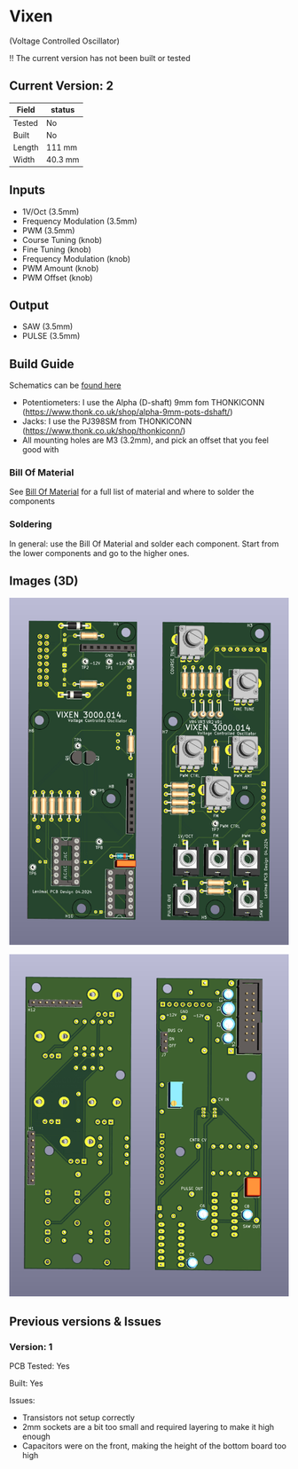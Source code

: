 # Vixen
(Voltage Controlled Oscillator)

!! The current version has not been built or tested


## Current Version: 2

| Field  | status  |
|--------|---------|
| Tested | No      |
| Built  | No      |
| Length | 111 mm  |
| Width  | 40.3 mm |

## Inputs

- 1V/Oct (3.5mm)
- Frequency Modulation (3.5mm)
- PWM (3.5mm)
- Course Tuning (knob)
- Fine Tuning (knob)
- Frequency Modulation (knob)
- PWM Amount (knob)
- PWM Offset (knob)

## Output

- SAW (3.5mm)
- PULSE (3.5mm)


## Build Guide

Schematics can be [found here](./img/vixen_schematic_a3.pdf)

- Potentiometers: I use the Alpha (D-shaft) 9mm fom THONKICONN (https://www.thonk.co.uk/shop/alpha-9mm-pots-dshaft/)
- Jacks: I use the PJ398SM from THONKICONN (https://www.thonk.co.uk/shop/thonkiconn/)
- All mounting holes are M3 (3.2mm), and pick an offset that you feel good with

### Bill Of Material

See [Bill Of Material](./kiCad/BOM.csv) for a full list of material and where to solder the components

### Soldering

In general: use the Bill Of Material and solder each component. Start from the lower components and go to the higher ones.


## Images (3D)

![Front Panel](./img/vixen_3D_front.png)

![Back Panel](./img/vixen_3D_back.png)


## Previous versions & Issues

### Version: 1
PCB Tested: Yes

Built: Yes

Issues:
- Transistors not setup correctly
- 2mm sockets are a bit too small and required layering to make it high enough
- Capacitors were on the front, making the height of the bottom board too high